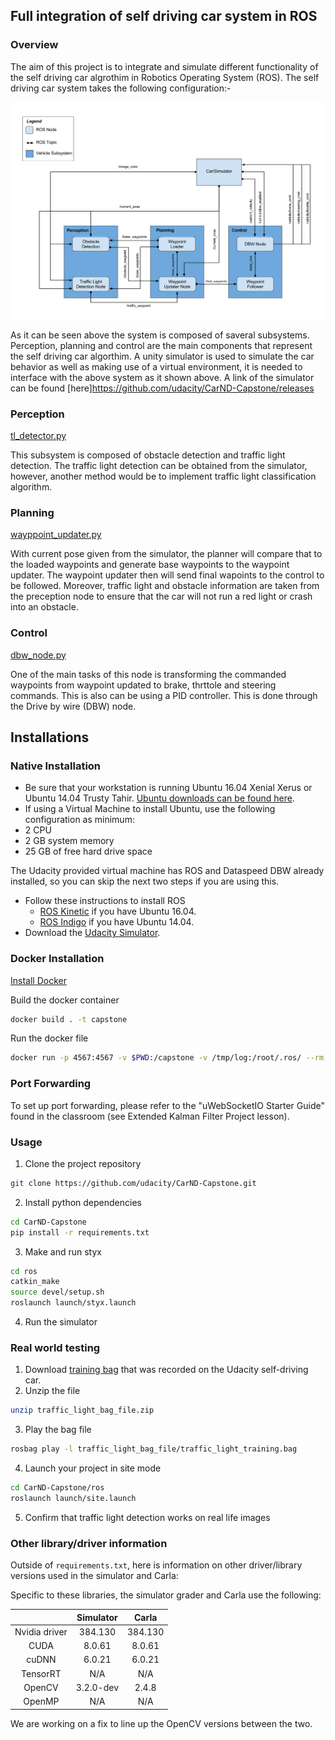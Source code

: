 ## Full integration of self driving car system in ROS
### Overview
The aim of this project is to integrate and simulate different functionality of the self driving car algrothim in Robotics Operating System (ROS). The self driving car system takes the following configuration:- 

![Alt text](imgs/final-project-ros-graph-v2.png?raw=true "Overview")

As it can be seen above the system is composed of saveral subsystems. Perception, planning and control are the main components that represent the self driving car algorthim. A unity simulator is used to simulate the car behavior as well as making use of a virtual environment, it is needed to interface with the above system as it shown above. A link of the simulator can be found [here]https://github.com/udacity/CarND-Capstone/releases


### Perception 

  [tl_detector.py](/ros/src/tl_detector/tl_detector.py)  
  
  
This subsystem is composed of obstacle detection and traffic light detection. The traffic light detection can be obtained from the simulator, however, another method would be to implement traffic light classification algorithm.




### Planning  

[wayppoint_updater.py](/ros/src/waypoint_updater/waypoint_updater.py)

With current pose given from the simulator, the planner will compare that to the loaded waypoints and generate base waypoints to the waypoint updater. The waypoint updater then will send final wapoints to the control to be followed. Moreover, traffic light and obstacle information are taken from the preception node to ensure that the car will not run a red light or crash into an obstacle. 

### Control 

 [dbw_node.py](/ros/src/twist_controller/dbw_node.py) 
 
One of the main tasks of this node is transforming the commanded waypoints from waypoint updated to brake, thrttole and steering commands. This is also can be using a PID controller. This is done through the Drive by wire (DBW) node. 

## Installations

### Native Installation

* Be sure that your workstation is running Ubuntu 16.04 Xenial Xerus or Ubuntu 14.04 Trusty Tahir. [Ubuntu downloads can be found here](https://www.ubuntu.com/download/desktop).
*    If using a Virtual Machine to install Ubuntu, use the following configuration as minimum:
  * 2 CPU
  * 2 GB system memory
  * 25 GB of free hard drive space

  The Udacity provided virtual machine has ROS and Dataspeed DBW already installed, so you can skip the next two steps if you are using this.

* Follow these instructions to install ROS
  * [ROS Kinetic](http://wiki.ros.org/kinetic/Installation/Ubuntu) if you have Ubuntu 16.04.
  * [ROS Indigo](http://wiki.ros.org/indigo/Installation/Ubuntu) if you have Ubuntu 14.04.
* Download the [Udacity Simulator](https://github.com/udacity/CarND-Capstone/releases).

### Docker Installation
[Install Docker](https://docs.docker.com/engine/installation/)

Build the docker container
```bash
docker build . -t capstone
```

Run the docker file
```bash
docker run -p 4567:4567 -v $PWD:/capstone -v /tmp/log:/root/.ros/ --rm -it capstone
```

### Port Forwarding
To set up port forwarding, please refer to the "uWebSocketIO Starter Guide" found in the classroom (see Extended Kalman Filter Project lesson).

### Usage

1. Clone the project repository
```bash
git clone https://github.com/udacity/CarND-Capstone.git
```

2. Install python dependencies
```bash
cd CarND-Capstone
pip install -r requirements.txt
```
3. Make and run styx
```bash
cd ros
catkin_make
source devel/setup.sh
roslaunch launch/styx.launch
```
4. Run the simulator

### Real world testing
1. Download [training bag](https://s3-us-west-1.amazonaws.com/udacity-selfdrivingcar/traffic_light_bag_file.zip) that was recorded on the Udacity self-driving car.
2. Unzip the file
```bash
unzip traffic_light_bag_file.zip
```
3. Play the bag file
```bash
rosbag play -l traffic_light_bag_file/traffic_light_training.bag
```
4. Launch your project in site mode
```bash
cd CarND-Capstone/ros
roslaunch launch/site.launch
```
5. Confirm that traffic light detection works on real life images

### Other library/driver information
Outside of `requirements.txt`, here is information on other driver/library versions used in the simulator and Carla:

Specific to these libraries, the simulator grader and Carla use the following:

|        | Simulator | Carla  |
| :-----------: |:-------------:| :-----:|
| Nvidia driver | 384.130 | 384.130 |
| CUDA | 8.0.61 | 8.0.61 |
| cuDNN | 6.0.21 | 6.0.21 |
| TensorRT | N/A | N/A |
| OpenCV | 3.2.0-dev | 2.4.8 |
| OpenMP | N/A | N/A |

We are working on a fix to line up the OpenCV versions between the two.
